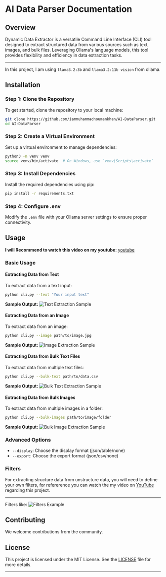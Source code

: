 # AI Data Parser Documentation

## Overview

Dynamic Data Extractor is a versatile Command Line Interface (CLI) tool designed to extract structured data from various sources such as text, images, and bulk files. Leveraging Ollama's language models, this tool provides flexibility and efficiency in data extraction tasks.

---
In this project, I am using `llama3.2:3b` and `llama3.2:11b vision` from ollama.

## Installation

### Step 1: Clone the Repository
To get started, clone the repository to your local machine:
```bash
git clone https://github.com/iammuhammadnoumankhan/AI-DataParser.git
cd AI-DataParser
```

### Step 2: Create a Virtual Environment
Set up a virtual environment to manage dependencies:
```bash
python3 -m venv venv
source venv/bin/activate  # On Windows, use `venv\Scripts\activate`
```

### Step 3: Install Dependencies
Install the required dependencies using pip:
```bash
pip install -r requirements.txt
```

### Step 4: Configure .env
Modify the `.env` file with your Ollama server settings to ensure proper connectivity.


## Usage

**I will Recommend to watch this video on my youtube:** [youtube](https://youtu.be/HqaddgHPY8Q)

### Basic Usage

#### Extracting Data from Text
To extract data from a text input:
```bash
python cli.py --text "Your input text"
```
**Sample Output:**
![Text Extraction Sample](sample-outputs/single-text.png)

#### Extracting Data from an Image
To extract data from an image:
```bash
python cli.py --image path/to/image.jpg
```
**Sample Output:**
![Image Extraction Sample](sample-outputs/single-image.png)

#### Extracting Data from Bulk Text Files
To extract data from multiple text files:
```bash
python cli.py --bulk-text path/to/data.csv
```
**Sample Output:**
![Bulk Text Extraction Sample](sample-outputs/bulk-text.png)

#### Extracting Data from Bulk Images
To extract data from multiple images in a folder:
```bash
python cli.py --bulk-images path/to/image/folder
```
**Sample Output:**
![Bulk Image Extraction Sample](sample-outputs/bulk-images.png)

### Advanced Options

- `--display`: Choose the display format (json/table/none)
- `--export`: Choose the export format (json/csv/none)

### Filters
For extracting structure data from unstructure data, you will need to define your own filters, for refererence you can watch the my video on [YouTube](https://youtu.be/HqaddgHPY8Q) regarding this project.

---
Filters like:
![Filters Example](sample-outputs/filters.png)

## Contributing
We welcome contributions from the community.

## License
This project is licensed under the MIT License. See the [LICENSE](LICENSE) file for more details.

---















<!-- # Dynamic Data Extractor

## Overview
Dynamic Data Extractor is a flexible CLI tool for extracting structured data from text, images, and bulk files using Ollama's language models.

## Installation

1. Clone the repository
```bash
git https://github.com/iammuhammadnoumankhan/AI-DataParser.git
cd AI-DataParser
```

2. Create a virtual environment
```bash
python3 -m venv venv
source venv/bin/activate  # On Windows, use `venv\Scripts\activate`
```

3. Install dependencies
```bash
pip install -r requirements.txt
```

4. Configure .env
- Modify `.env` file with your Ollama server settings

## Usage

### Basic Usage
```bash
python cli.py --text "Your input text" 
python cli.py --image path/to/image.jpg
python cli.py --bulk-text path/to/data.txt
python cli.py --bulk-images path/to/image/folder
```

### Advanced Options
- `--display`: Choose display format (json/table/none)
- `--export`: Choose export format (json/csv/none)

## Contributing
Please read CONTRIBUTING.md for details on our code of conduct and the process for submitting pull requests.

## License
This project is licensed under the MIT License. -->
